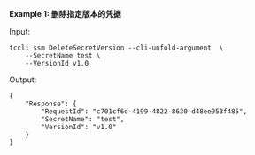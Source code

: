 **Example 1: 删除指定版本的凭据**



Input: 

```
tccli ssm DeleteSecretVersion --cli-unfold-argument  \
    --SecretName test \
    --VersionId v1.0
```

Output: 
```
{
    "Response": {
        "RequestId": "c701cf6d-4199-4822-8630-d48ee953f485",
        "SecretName": "test",
        "VersionId": "v1.0"
    }
}
```

